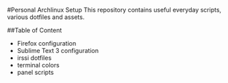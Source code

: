 #Personal Archlinux Setup
This repository contains useful everyday scripts, various dotfiles and assets.

##Table of Content
- Firefox configuration
- Sublime Text 3 configuration
- irssi dotfiles
- terminal colors
- panel scripts
